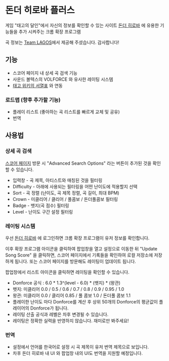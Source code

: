 # 돈더 히로바 플러스
게임 "태고의 달인"에서 자신의 정보를 확인할 수 있는 사이트 [돈더 히로바](https://donderhiroba.jp/index.php) 에 유용한 기능들을 추가 시켜주는 크롬 확장 프로그램

곡 정보는 [Team LAGOS](https://twitter.com/KOREA_TAIKO)에서 제공해 주셨습니다. 감사합니다!

## 기능
- 스코어 페이지 내 상세 곡 검색 기능
- 사운드 볼텍스의 VOLFORCE 와 유사한 레이팅 시스템
- [태고 위키의 서열표](http://taikowiki.com/diffchart/clear/10/) 와 연동

### 로드맵 (향후 추가할 기능)
- 플레이 리스트 (좋아하는 곡 리스트를 빠르게 교체 및 공유)
- 번역

## 사용법
### 상세 곡 검색
[스코어 페이지](https://donderhiroba.jp/score_list.php) 방문 시 "Advanced Search Options" 라는 버튼이 추가된 것을 확인할 수 있습니다.

- 입력창 - 곡 제목, 아티스트와 매칭된 것을 필터링
- Difficulty - 아래에 사용되는 필터링을 어떤 난이도에 적용할지 선택
- Sort - 곡 정렬 (난이도, 곡 제목 정렬, 곡 길이, 최대 BPM)
- Crown - 미클리어 / 클리어 / 풀콤보 / 돈더풀콤보 필터링
- Badge - 뱃지(곡 점수) 필터링
- Level - 난이도 구간 설정 필터링

### 레이팅 시스템
우선 [돈더 히로바](https://donderhiroba.jp/index.php) 에 로그인하면 크롬 확장 프로그램이 유저 정보를 확인합니다.

이후 확장 프로그램 아이콘을 클릭하여 팝업창을 열고 설정으로 이동한 뒤 "Update Song Score" 을 클릭하면, 스코어 페이지에서 기록들을 확인하여 로컬 저장소에 저장하게 됩니다. 또는 스코어 페이지를 방문해도 레이팅이 업데이트 됩니다.

팝업창에서 리스트 아이콘을 클릭하면 레이팅을 확인할 수 있습니다.

- Donforce 공식 : 6.0 * 1.3^(level - 6.0) * (뱃지) * (왕관)
- 뱃지: 미클리어 0.0 / 0.5 / 0.6 / 0.7 / 0.8 / 0.9 / 0.95 / 1.0
- 왕관: 미클리어 0.0 / 클리어 0.85 / 풀 콤보 1.0 / 돈더풀 콤보 1.1
- 플레이한 난이도 마다 Donforce를 계산 후 상위 50개의 Donforce의 평균값이 플레이어의 Donforce가 됩니다.
- 레이팅 산출 공식과 레벨은 차후 변경될 수 있습니다.
- 레이팅은 정확한 실력을 반영하지 않습니다. 재미로만 봐주세요!

### 번역
- 설정에서 언어를 한국어로 설정 시 곡 제목이 유저 번역 제목으로 보입니다.
- 차후 돈더 히로바 내 UI 와 팝업창 내의 UI도 번역을 지원할 예정입니다.
